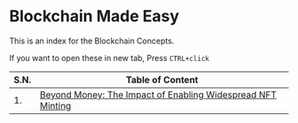 # Blockchain Made Easy

This is an index for the Blockchain Concepts.

If you want to open these in new tab, Press `CTRL+click`

<table>
<thead>
<tr>
<th>S.N.</th>
<th> Table of Content </th>
</tr>
</thead>
<tbody>
<tr>
<td> 1. </td>
<td>
<a href ="https://github.com/pragyaasapkota/Blockchain-Made-Easy/tree/master/Beyond%20Money:%20The%20Impact%20of%20Enabling%20Widespread%20NFT%20Minting"> Beyond Money: The Impact of Enabling Widespread NFT Minting</a>
</td>
</tbody>
</table>
